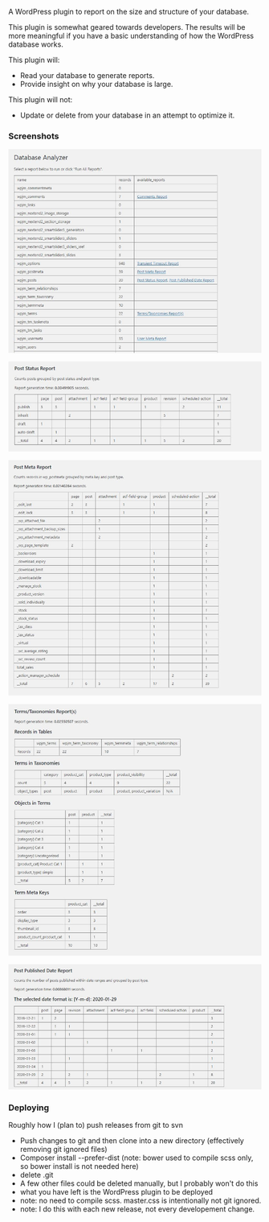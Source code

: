 A WordPress plugin to report on the size and structure of your database.

This plugin is somewhat geared towards developers. The results will be more meaningful if you have a basic
understanding of how the WordPress database works.

This plugin will:
- Read your database to generate reports.
- Provide insight on why your database is large.

This plugin will not:
- Update or delete from your database in an attempt to optimize it.

### Screenshots

![Available Reports](screenshots/choose-report.jpg)

![Post Status Report](screenshots/post-status-report.jpg)

![Post Meta Report](screenshots/post-meta-report.jpg)

![Term/Taxonomy Report](screenshots/terms-taxonomies-reports.jpg)

![Post Date Report](screenshots/post-date-report.jpg)

### Deploying

Roughly how I (plan to) push releases from git to svn

- Push changes to git and then clone into a new directory (effectively removing git ignored files)
- Composer install --prefer-dist (note: bower used to compile scss only, so bower install is not needed here)
- delete .git
- A few other files could be deleted manually, but I probably won't do this
- what you have left is the WordPress plugin to be deployed
- note: no need to compile scss. master.css is intentionally not git ignored.
- note: I do this with each new release, not every developement change.
